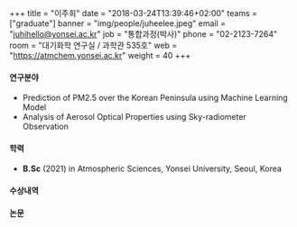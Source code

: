+++
title = "이주희"
date = "2018-03-24T13:39:46+02:00"
teams = ["graduate"]
banner = "img/people/juheelee.jpeg"
email = "juhihello@yonsei.ac.kr"
job = "통합과정(박사)"
phone = "02-2123-7264"
room = "대기화학 연구실 / 과학관 535호"
web = "https://atmchem.yonsei.ac.kr"
weight = 40
+++

#### 연구분야
 + Prediction of PM2.5 over the Korean Peninsula using Machine Learning Model
 + Analysis of Aerosol Optical Properties using Sky-radiometer Observation

#### 학력
 + **B.Sc** (2021) in Atmospheric Sciences, Yonsei University, Seoul, Korea

#### 수상내역

#### 논문
